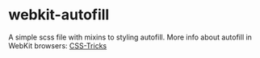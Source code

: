 # webkit-autofill

A simple scss file with mixins to styling autofill. More info about autofill in WebKit browsers: [CSS-Tricks](https://css-tricks.com/snippets/css/change-autocomplete-styles-webkit-browsers/)